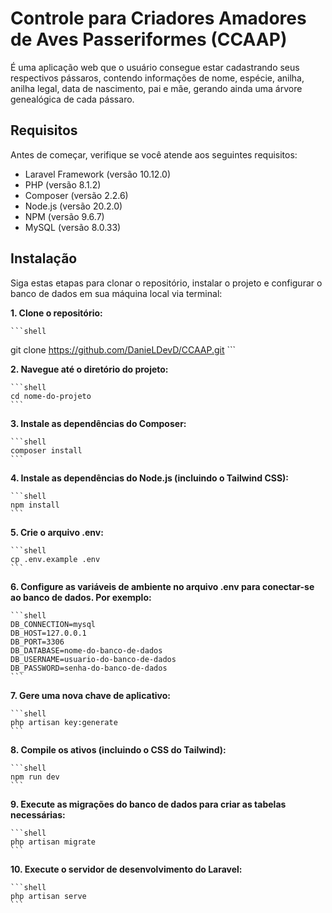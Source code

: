 # Controle para Criadores Amadores de Aves Passeriformes (CCAAP)

É uma aplicação web que o usuário consegue estar cadastrando seus respectivos pássaros, contendo informações de nome, espécie, anilha, anilha legal, data de nascimento, pai e mãe, gerando ainda uma árvore genealógica de cada pássaro.

## Requisitos

Antes de começar, verifique se você atende aos seguintes requisitos:

- Laravel Framework (versão 10.12.0)
- PHP (versão 8.1.2)
- Composer (versão 2.2.6)
- Node.js (versão 20.2.0)
- NPM (versão 9.6.7)
- MySQL (versão 8.0.33)

## Instalação

Siga estas etapas para clonar o repositório, instalar o projeto e configurar o banco de dados em sua máquina local via terminal:

**1. Clone o repositório:**

    ```shell
   git clone https://github.com/DanieLDevD/CCAAP.git
    ```

**2. Navegue até o diretório do projeto:**

    ```shell
    cd nome-do-projeto
    ```

**3. Instale as dependências do Composer:**

    ```shell
    composer install
    ```

**4. Instale as dependências do Node.js (incluindo o Tailwind CSS):**

    ```shell
    npm install
    ```

**5. Crie o arquivo .env:**

    ```shell
    cp .env.example .env
    ```

**6. Configure as variáveis de ambiente no arquivo .env para conectar-se ao banco de dados. Por exemplo:**

    ```shell
    DB_CONNECTION=mysql
    DB_HOST=127.0.0.1
    DB_PORT=3306
    DB_DATABASE=nome-do-banco-de-dados
    DB_USERNAME=usuario-do-banco-de-dados
    DB_PASSWORD=senha-do-banco-de-dados
    ```

**7. Gere uma nova chave de aplicativo:**

    ```shell
    php artisan key:generate
    ```

**8. Compile os ativos (incluindo o CSS do Tailwind):**

    ```shell
    npm run dev
    ```

**9. Execute as migrações do banco de dados para criar as tabelas necessárias:**

    ```shell
    php artisan migrate
    ```

**10. Execute o servidor de desenvolvimento do Laravel:**

    ```shell
    php artisan serve
    ```


